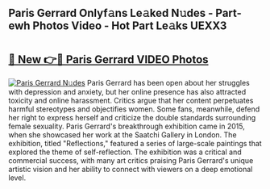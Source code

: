 ## Paris Gerrard Onlyf𝚊ns Le𝚊ked N𝚞des - Part-ewh Photos Video - Hot Part Le𝚊ks UEXX3

# <h2><a href="http://ab69751.deff.icu/?id=Paris+Gerrard">🔗 New 👉🔴 Paris Gerrard VIDEO Photos</a></h2>

[![Paris Gerrard N𝚞des](https://i.imgur.com/rIISA9y.gif)](http://ab69751.deff.icu/?id=Paris+Gerrard)
Paris Gerrard has been open about her struggles with depression and anxiety, but her online presence has also attracted toxicity and online harassment. Critics argue that her content perpetuates harmful stereotypes and objectifies women. Some fans, meanwhile, defend her right to express herself and criticize the double standards surrounding female sexuality. Paris Gerrard's breakthrough exhibition came in 2015, when she showcased her work at the Saatchi Gallery in London. The exhibition, titled "Reflections," featured a series of large-scale paintings that explored the theme of self-reflection. The exhibition was a critical and commercial success, with many art critics praising Paris Gerrard's unique artistic vision and her ability to connect with viewers on a deep emotional level.
